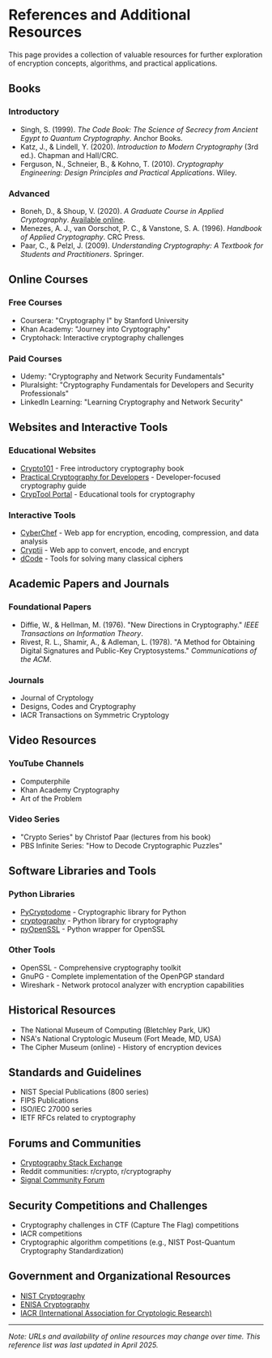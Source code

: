 # References and Additional Resources

This page provides a collection of valuable resources for further exploration of encryption concepts, algorithms, and practical applications.

## Books

### Introductory
- Singh, S. (1999). *The Code Book: The Science of Secrecy from Ancient Egypt to Quantum Cryptography*. Anchor Books.
- Katz, J., & Lindell, Y. (2020). *Introduction to Modern Cryptography* (3rd ed.). Chapman and Hall/CRC.
- Ferguson, N., Schneier, B., & Kohno, T. (2010). *Cryptography Engineering: Design Principles and Practical Applications*. Wiley.

### Advanced
- Boneh, D., & Shoup, V. (2020). *A Graduate Course in Applied Cryptography*. [Available online](https://toc.cryptobook.us/).
- Menezes, A. J., van Oorschot, P. C., & Vanstone, S. A. (1996). *Handbook of Applied Cryptography*. CRC Press.
- Paar, C., & Pelzl, J. (2009). *Understanding Cryptography: A Textbook for Students and Practitioners*. Springer.

## Online Courses

### Free Courses
- Coursera: "Cryptography I" by Stanford University
- Khan Academy: "Journey into Cryptography"
- Cryptohack: Interactive cryptography challenges

### Paid Courses
- Udemy: "Cryptography and Network Security Fundamentals"
- Pluralsight: "Cryptography Fundamentals for Developers and Security Professionals"
- LinkedIn Learning: "Learning Cryptography and Network Security"

## Websites and Interactive Tools

### Educational Websites
- [Crypto101](https://www.crypto101.io/) - Free introductory cryptography book
- [Practical Cryptography for Developers](https://cryptobook.nakov.com/) - Developer-focused cryptography guide
- [CrypTool Portal](https://www.cryptool.org/) - Educational tools for cryptography

### Interactive Tools
- [CyberChef](https://gchq.github.io/CyberChef/) - Web app for encryption, encoding, compression, and data analysis
- [Cryptii](https://cryptii.com/) - Web app to convert, encode, and encrypt
- [dCode](https://www.dcode.fr/en) - Tools for solving many classical ciphers

## Academic Papers and Journals

### Foundational Papers
- Diffie, W., & Hellman, M. (1976). "New Directions in Cryptography." *IEEE Transactions on Information Theory*.
- Rivest, R. L., Shamir, A., & Adleman, L. (1978). "A Method for Obtaining Digital Signatures and Public-Key Cryptosystems." *Communications of the ACM*.

### Journals
- Journal of Cryptology
- Designs, Codes and Cryptography
- IACR Transactions on Symmetric Cryptology

## Video Resources

### YouTube Channels
- Computerphile
- Khan Academy Cryptography
- Art of the Problem

### Video Series
- "Crypto Series" by Christof Paar (lectures from his book)
- PBS Infinite Series: "How to Decode Cryptographic Puzzles"

## Software Libraries and Tools

### Python Libraries
- [PyCryptodome](https://pycryptodome.readthedocs.io/) - Cryptographic library for Python
- [cryptography](https://cryptography.io/) - Python library for cryptography
- [pyOpenSSL](https://pyopenssl.org/) - Python wrapper for OpenSSL

### Other Tools
- OpenSSL - Comprehensive cryptography toolkit
- GnuPG - Complete implementation of the OpenPGP standard
- Wireshark - Network protocol analyzer with encryption capabilities

## Historical Resources

- The National Museum of Computing (Bletchley Park, UK)
- NSA's National Cryptologic Museum (Fort Meade, MD, USA)
- The Cipher Museum (online) - History of encryption devices

## Standards and Guidelines

- NIST Special Publications (800 series)
- FIPS Publications
- ISO/IEC 27000 series
- IETF RFCs related to cryptography

## Forums and Communities

- [Cryptography Stack Exchange](https://crypto.stackexchange.com/)
- Reddit communities: r/crypto, r/cryptography
- [Signal Community Forum](https://community.signalusers.org/)

## Security Competitions and Challenges

- Cryptography challenges in CTF (Capture The Flag) competitions
- IACR competitions
- Cryptographic algorithm competitions (e.g., NIST Post-Quantum Cryptography Standardization)

## Government and Organizational Resources

- [NIST Cryptography](https://csrc.nist.gov/Projects/Cryptography)
- [ENISA Cryptography](https://www.enisa.europa.eu/topics/data-protection/cryptography)
- [IACR (International Association for Cryptologic Research)](https://www.iacr.org/)

---

*Note: URLs and availability of online resources may change over time. This reference list was last updated in April 2025.*
